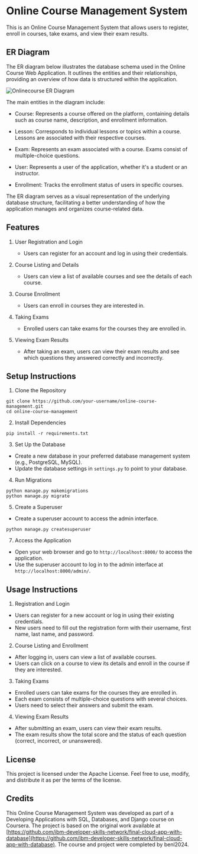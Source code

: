 
# Online Course Management System

This is an Online Course Management System that allows users to register, enroll in courses, take exams, and view their exam results.

## ER Diagram

The ER diagram below illustrates the database schema used in the Online Course Web Application. It outlines the entities and their relationships, providing an overview of how data is structured within the application.

![Onlinecourse ER Diagram](https://github.com/ibm-developer-skills-network/final-cloud-app-with-database/blob/master/static/media/course_images/onlinecourse_app_er.png)

The main entities in the diagram include:

- Course: Represents a course offered on the platform, containing details such as course name, description, and enrollment information.

- Lesson: Corresponds to individual lessons or topics within a course. Lessons are associated with their respective courses.

- Exam: Represents an exam associated with a course. Exams consist of multiple-choice questions.

- User: Represents a user of the application, whether it's a student or an instructor.

- Enrollment: Tracks the enrollment status of users in specific courses.

The ER diagram serves as a visual representation of the underlying database structure, facilitating a better understanding of how the application manages and organizes course-related data.

## Features

1. User Registration and Login
   - Users can register for an account and log in using their credentials.

2. Course Listing and Details
   - Users can view a list of available courses and see the details of each course.

3. Course Enrollment
   - Users can enroll in courses they are interested in.

4. Taking Exams
   - Enrolled users can take exams for the courses they are enrolled in.

5. Viewing Exam Results
   - After taking an exam, users can view their exam results and see which questions they answered correctly and incorrectly.

## Setup Instructions

1. Clone the Repository
```
git clone https://github.com/your-username/online-course-management.git
cd online-course-management
```
2. Install Dependencies
```
pip install -r requirements.txt
```
3. Set Up the Database

- Create a new database in your preferred database management system (e.g., PostgreSQL, MySQL).
- Update the database settings in `settings.py` to point to your database.

4. Run Migrations
```
python manage.py makemigrations
python manage.py migrate
```
5. Create a Superuser

- Create a superuser account to access the admin interface.
```
python manage.py createsuperuser
```
7. Access the Application

- Open your web browser and go to `http://localhost:8000/` to access the application.
- Use the superuser account to log in to the admin interface at `http://localhost:8000/admin/`.

## Usage Instructions

1. Registration and Login

- Users can register for a new account or log in using their existing credentials.
- New users need to fill out the registration form with their username, first name, last name, and password.

2. Course Listing and Enrollment

- After logging in, users can view a list of available courses.
- Users can click on a course to view its details and enroll in the course if they are interested.

3. Taking Exams

- Enrolled users can take exams for the courses they are enrolled in.
- Each exam consists of multiple-choice questions with several choices.
- Users need to select their answers and submit the exam.

4. Viewing Exam Results

- After submitting an exam, users can view their exam results.
- The exam results show the total score and the status of each question (correct, incorrect, or unanswered).

## License

This project is licensed under the Apache License. Feel free to use, modify, and distribute it as per the terms of the license.

## Credits

This Online Course Management System was developed as part of a Developing Applications with SQL, Databases, and Django course on Coursera. The project is based on the original work available at [https://github.com/ibm-developer-skills-network/final-cloud-app-with-database](https://github.com/ibm-developer-skills-network/final-cloud-app-with-database). The course and project were completed by benl2024.





